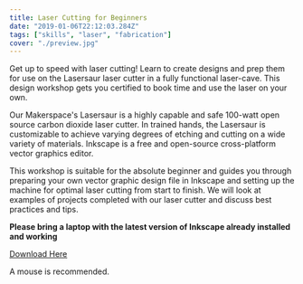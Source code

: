 ```yaml
---
title: Laser Cutting for Beginners
date: "2019-01-06T22:12:03.284Z"
tags: ["skills", "laser", "fabrication"]
cover: "./preview.jpg"
---
```


Get up to speed with laser cutting! Learn to create designs and prep them for use on the Lasersaur laser cutter in a fully functional laser-cave. This design workshop gets you certified to book time and use the laser on your own.

Our Makerspace's Lasersaur is a highly capable and safe 100-watt open source carbon dioxide laser cutter. In trained hands, the Lasersaur is customizable to achieve varying degrees of etching and cutting on a wide variety of materials. Inkscape is a free and open-source cross-platform vector graphics editor.

This workshop is suitable for the absolute beginner and guides you through preparing your own vector graphic design file in Inkscape and setting up the machine for optimal laser cutting from start to finish. We will look at examples of projects completed with our laser cutter and discuss best practices and tips.

**Please bring a laptop with the latest version of Inkscape already installed and working**

[Download Here](https://inkscape.org/en/download/)

A mouse is recommended.
